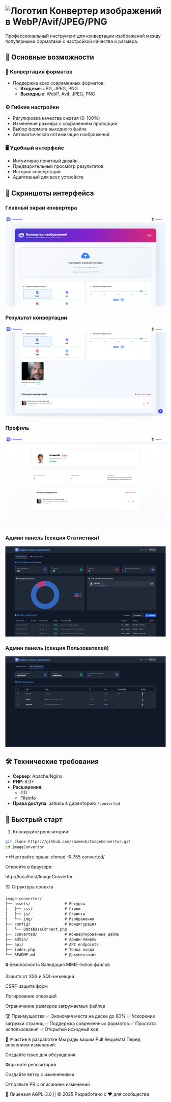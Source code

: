 # ![Логотип](./assets/img/favicon/favicon.ico) Конвертер изображений в WebP/Avif/JPEG/PNG

Профессиональный инструмент для конвертации изображений между популярными форматами с настройкой качества и размера.

## 🌟 Основные возможности

### 🔄 Конвертация форматов
- Поддержка всех современных форматов:
  - **Входные**: JPG, JPEG, PNG
  - **Выходные**: WebP, Avif, JPEG, PNG

### ⚙️ Гибкие настройки
- Регулировка качества сжатия (0-100%)
- Изменение размера с сохранением пропорций
- Выбор формата выходного файла
- Автоматическая оптимизация изображений

### 🖥️ Удобный интерфейс
- Интуитивно понятный дизайн
- Предварительный просмотр результатов
- История конвертаций
- Адаптивный для всех устройств

## 📸 Скриншоты интерфейса

### Главный экран конвертера
![Главный экран](./assets/img/other/screenshot-3.png)

### Результат конвертации
![Результат](./assets/img/other/screenshot-5.png)

### Профиль
![Результат](./assets/img/other/screenshot-6.png)

### Админ панель (секция Статистики)
![Результат](./assets/img/other/screenshot-1.png)

### Админ панель (секция Пользователей)
![Результат](./assets/img/other/screenshot-2.png)

## 🛠️ Технические требования

- **Сервер**: Apache/Nginx
- **PHP**: 8.0+
- **Расширения**:
  - GD
  - Fileinfo
- **Права доступа**: запись в директорию `/converted`

## 🚀 Быстрый старт

1. Клонируйте репозиторий:
```bash
git clone https://github.com/razemsb/ImageConvertor.git
cd ImageConvertor
```

**Настройте права:
chmod -R 755 converted/

Откройте в браузере:

http://localhost/ImageConvertor

🏗️ Структура проекта
```text
image-converter/
├── assets/               # Ресурсы
│   ├── css/              # Стили
│   ├── js/               # Скрипты
│   └── img/              # Изображения
├── config/               # Конфигурация
│   └── DatabaseConnect.php
├── converted/            # Конвертированные файлы
├── admin/                # Админ-панель
├── api/                  # API endpoints
├── index.php             # Точка входа
└── README.md             # Документация
```

🔒 Безопасность
Валидация MIME-типов файлов

Защита от XSS и SQL-инъекций

CSRF-защита форм

Логирование операций

Ограничение размеров загружаемых файлов

🏆 Преимущества
✅ Экономия места на диске до 80%
✅ Ускорение загрузки страниц
✅ Поддержка современных форматов
✅ Простота использования
✅ Открытый исходный код

🤝 Участие в разработке
Мы рады вашим Pull Requests! Перед внесением изменений:

Создайте issue для обсуждения

Форкните репозиторий

Создайте ветку с изменениями

Отправьте PR с описанием изменений

📜 Лицензия
AGPL-3.0 || © 2025
Разработано с ❤️ для сообщества
